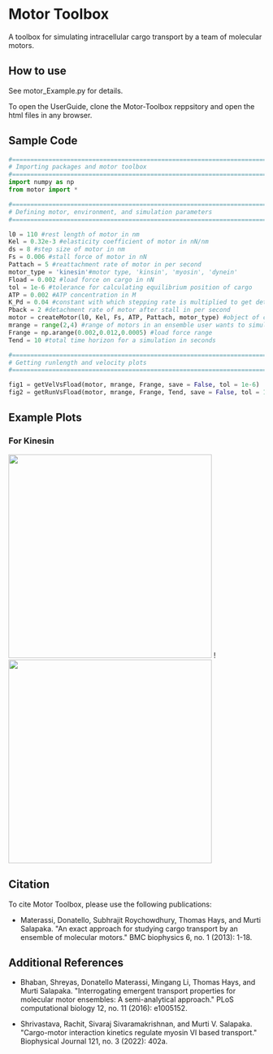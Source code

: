 # Motor Toolbox
A toolbox for simulating intracellular cargo transport by a team of molecular motors.

## How to use
See motor_Example.py for details.

To open the UserGuide, clone the Motor-Toolbox reppsitory and open the html files in any browser.

## Sample Code
```python
#==============================================================================
# Importing packages and motor toolbox
#==============================================================================
import numpy as np
from motor import *

#==============================================================================
# Defining motor, environment, and simulation parameters
#==============================================================================

l0 = 110 #rest length of motor in nm
Kel = 0.32e-3 #elasticity coefficient of motor in nN/nm
ds = 8 #step size of motor in nm
Fs = 0.006 #stall force of motor in nN
Pattach = 5 #reattachment rate of motor in per second
motor_type = 'kinesin'#motor type, 'kinsin', 'myosin', 'dynein'
Fload = 0.002 #load force on cargo in nN
tol = 1e-6 #tolerance for calculating equilibrium position of cargo
ATP = 0.002 #ATP concentration in M
K_Pd = 0.04 #constant with which stepping rate is multiplied to get detachment rate
Pback = 2 #detachment rate of motor after stall in per second
motor = createMotor(l0, Kel, Fs, ATP, Pattach, motor_type) #object of class motorClass 
mrange = range(2,4) #range of motors in an ensemble user wants to simulate
Frange = np.arange(0.002,0.012,0.0005) #load force range
Tend = 10 #total time horizon for a simulation in seconds

#==============================================================================
# Getting runlength and velocity plots
#==============================================================================

fig1 = getVelVsFload(motor, mrange, Frange, save = False, tol = 1e-6)
fig2 = getRunVsFload(motor, mrange, Frange, Tend, save = False, tol = 1e-6)
```

## Example Plots

### For Kinesin
<img src="https://user-images.githubusercontent.com/52796974/164310588-a65dae94-63aa-42cb-ba0d-18d0d267c2a7.png" width="400"> !<img src="https://user-images.githubusercontent.com/52796974/164310592-8d0b4a01-8bc1-41f2-b7dd-3def255be59c.png" width="400">


## Citation 
To cite Motor Toolbox, please use the following publications:

- Materassi, Donatello, Subhrajit Roychowdhury, Thomas Hays, and Murti Salapaka. "An exact approach for studying cargo transport by an ensemble of molecular motors." BMC biophysics 6, no. 1 (2013): 1-18.


## Additional References

- Bhaban, Shreyas, Donatello Materassi, Mingang Li, Thomas Hays, and Murti Salapaka. "Interrogating emergent transport properties for molecular motor ensembles: A semi-analytical approach." PLoS computational biology 12, no. 11 (2016): e1005152.

- Shrivastava, Rachit, Sivaraj Sivaramakrishnan, and Murti V. Salapaka. "Cargo-motor interaction kinetics regulate myosin VI based transport." Biophysical Journal 121, no. 3 (2022): 402a.

